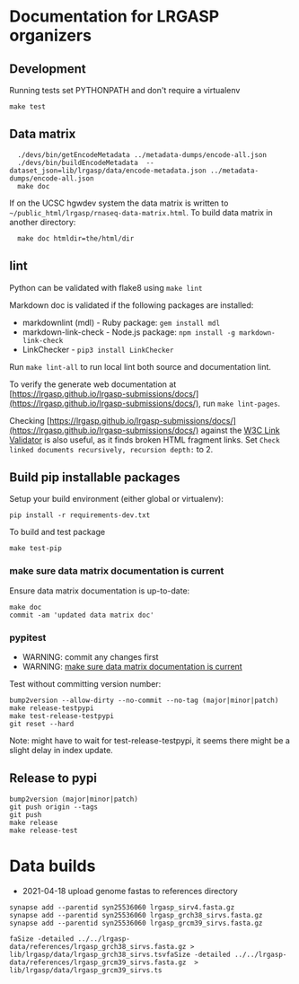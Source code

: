 # Documentation for LRGASP organizers

## Development

Running tests set PYTHONPATH and don't require a virtualenv

```
make test
```

## Data matrix

```
  ./devs/bin/getEncodeMetadata ../metadata-dumps/encode-all.json
  ./devs/bin/buildEncodeMetadata  --dataset_json=lib/lrgasp/data/encode-metadata.json ../metadata-dumps/encode-all.json
  make doc
```

If on the UCSC hgwdev system the data matrix is written to
`~/public_html/lrgasp/rnaseq-data-matrix.html`.  To build
data matrix in another directory:
```
  make doc htmldir=the/html/dir
```


## lint

Python can be validated with flake8 using `make lint`

Markdown doc is validated if the following packages are installed:
* markdownlint (mdl) - Ruby package: `gem install mdl`
* markdown-link-check - Node.js package: `npm install -g markdown-link-check`
* LinkChecker - `pip3 install LinkChecker`

Run `make lint-all` to run local lint both source and documentation lint.

To verify the generate web documentation at [https://lrgasp.github.io/lrgasp-submissions/docs/](https://lrgasp.github.io/lrgasp-submissions/docs/),
run `make lint-pages`.

Checking  [https://lrgasp.github.io/lrgasp-submissions/docs/](https://lrgasp.github.io/lrgasp-submissions/docs/)
against the [W3C Link Validator](http://validator.w3.org/) is also useful, as it finds
broken HTML fragment links.  Set `Check linked documents recursively, recursion depth:` to 2.

## Build pip installable packages

Setup your build environment (either global or virtualenv):
```
pip install -r requirements-dev.txt
```

To build and test package

```
make test-pip
```

### make sure data matrix documentation is current

Ensure data matrix documentation is up-to-date:
```
make doc
commit -am 'updated data matrix doc'
```

### pypitest

* WARNING: commit any changes first
* WARNING: [make sure data matrix documentation is current](#make_sure_data_matrix_documentation_is_current)

Test without committing version number:
```
bump2version --allow-dirty --no-commit --no-tag (major|minor|patch)
make release-testpypi
make test-release-testpypi
git reset --hard
```

Note: might have to wait for test-release-testpypi, it seems there might be 
a slight delay in index update.

## Release to pypi


```
bump2version (major|minor|patch)
git push origin --tags
git push
make release
make release-test
```


# Data builds

* 2021-04-18 upload genome fastas to references directory
```
synapse add --parentid syn25536060 lrgasp_sirv4.fasta.gz
synapse add --parentid syn25536060 lrgasp_grch38_sirvs.fasta.gz
synapse add --parentid syn25536060 lrgasp_grcm39_sirvs.fasta.gz
```

```
faSize -detailed ../../lrgasp-data/references/lrgasp_grch38_sirvs.fasta.gz > lib/lrgasp/data/lrgasp_grch38_sirvs.tsvfaSize -detailed ../../lrgasp-data/references/lrgasp_grcm39_sirvs.fasta.gz  > lib/lrgasp/data/lrgasp_grcm39_sirvs.ts
```



